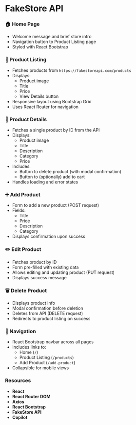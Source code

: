 # FakeStore API

### 🏠 Home Page
- Welcome message and brief store intro
- Navigation button to Product Listing page
- Styled with React Bootstrap

### 🛒 Product Listing
- Fetches products from `https://fakestoreapi.com/products`
- Displays:
  - Product image
  - Title
  - Price
  - View Details button
- Responsive layout using Bootstrap Grid
- Uses React Router for navigation

### 📄 Product Details
- Fetches a single product by ID from the API
- Displays:
  - Product image
  - Title
  - Description
  - Category
  - Price
- Includes:
  - Button to delete product (with modal confirmation)
  - Button to (optionally) add to cart
- Handles loading and error states

### ➕ Add Product
- Form to add a new product (POST request)
- Fields:
  - Title
  - Price
  - Description
  - Category
- Displays confirmation upon success

### ✏️ Edit Product
- Fetches product by ID
- Form pre-filled with existing data
- Allows editing and updating product (PUT request)
- Displays success message

### 🗑 Delete Product
- Displays product info
- Modal confirmation before deletion
- Deletes from API (DELETE request)
- Redirects to product listing on success

### 🧭 Navigation
- React Bootstrap navbar across all pages
- Includes links to:
  - Home (`/`)
  - Product Listing (`/products`)
  - Add Product (`/add-product`)
- Collapsible for mobile views


### Resources
- **React**
- **React Router DOM**
- **Axios**
- **React Bootstrap**
- **FakeStore API**
- **Copilot**